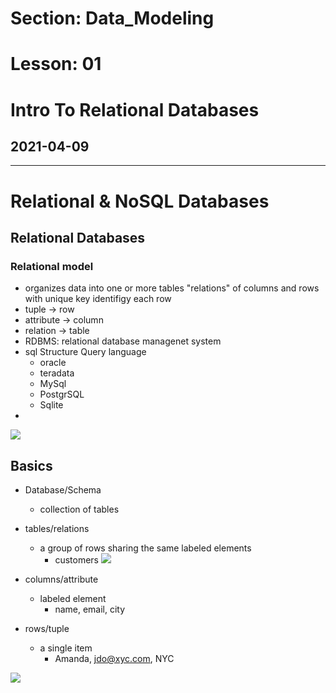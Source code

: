 # Section: Data_Modeling
# Lesson: 01
# Intro To Relational Databases
## 2021-04-09
---

# Relational & NoSQL Databases

## Relational Databases
### Relational model

- organizes data into one or more tables "relations" of columns and rows with unique key identifigy each row
- tuple -> row
- attribute -> column
- relation -> table
- RDBMS: relational database managenet system
- sql Structure Query language
  - oracle
  - teradata
  - MySql
  - PostgrSQL
  - Sqlite
- 

![](https://i.imgur.com/Y3z2c05.png)

## Basics
- Database/Schema
  - collection of tables

- tables/relations
  - a group of rows sharing the same labeled elements
    - customers
![](https://i.imgur.com/LdNWsZT.png)


- columns/attribute
  - labeled element
    - name, email, city

- rows/tuple
  - a single item
    - Amanda, jdo@xyc.com, NYC


![](https://i.imgur.com/ZKApfzj.png)


